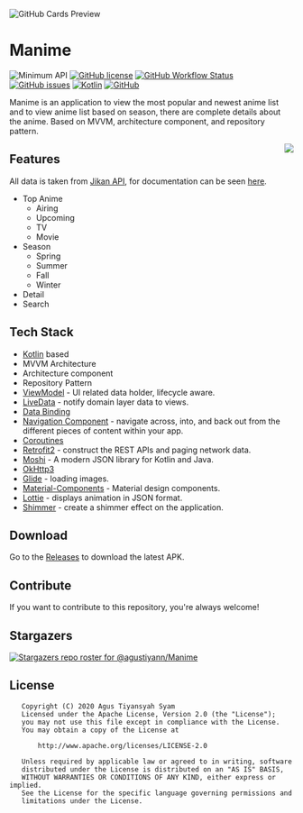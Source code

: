 ![GitHub Cards Preview](https://github.com/agustiyann/Manime/blob/main/preview/manime.jpeg?raw=true)

# Manime
![Minimum API](https://img.shields.io/badge/API-21%2B-%2300cec9?style=flat-square)
[![GitHub license](https://img.shields.io/github/license/agustiyann/Manime?style=flat-square)](https://github.com/agustiyann/Manime/blob/main/LICENSE)
[![GitHub Workflow Status](https://img.shields.io/github/workflow/status/agustiyann/Manime/Android%20CI?logo=github&style=flat-square)](https://github.com/agustiyann/Manime/actions)
[![GitHub issues](https://img.shields.io/github/issues/agustiyann/Manime?style=flat-square)](https://github.com/agustiyann/Manime/issues)
[![Kotlin](https://img.shields.io/badge/Language-Kotlin-blue?logo=kotlin&style=flat-square)](https://kotlinlang.org)
[![GitHub](https://img.shields.io/badge/GitHub-agustiyann-%2300b894?logo=github&style=flat-square)](https://github.com/agustiyann)

Manime is an application to view the most popular and newest anime list and to view anime list based on season, there are complete details about the anime. Based on MVVM,
architecture component, and repository pattern.

<img src="/preview/manime.gif" align="right"/>

## Features
All data is taken from [Jikan API](https://jikan.moe), for documentation can be seen [here](https://jikan.docs.apiary.io).
- Top Anime
  - Airing
  - Upcoming
  - TV
  - Movie
- Season
  - Spring
  - Summer
  - Fall
  - Winter
- Detail
- Search

## Tech Stack
- [Kotlin](https://kotlinlang.org/)  based
- MVVM Architecture
- Architecture component
- Repository Pattern
- [ViewModel](https://developer.android.com/topic/libraries/architecture/viewmodel) - UI related data holder, lifecycle aware.
- [LiveData](https://developer.android.com/topic/libraries/architecture/livedata) - notify domain layer data to views.
- [Data Binding](https://developer.android.com/topic/libraries/data-binding)
- [Navigation Component](https://developer.android.com/guide/navigation) - navigate across, into, and back out from the different pieces of content within your app.
- [Coroutines](https://github.com/Kotlin/kotlinx.coroutines)
- [Retrofit2](https://github.com/square/retrofit)  - construct the REST APIs and paging network data.
- [Moshi](https://github.com/square/moshi) - A modern JSON library for Kotlin and Java.
- [OkHttp3](https://square.github.io/okhttp/)
- [Glide](https://github.com/bumptech/glide) - loading images.
- [Material-Components](https://github.com/material-components/material-components-android)  - Material design components.
- [Lottie](https://lottiefiles.com/) - displays animation in JSON format.
- [Shimmer](https://facebook.github.io/shimmer-android/) - create a shimmer effect on the application.

## Download
Go to the [Releases](https://github.com/agustiyann/Manime/releases) to download the latest APK.

## Contribute
If you want to contribute to this repository, you're always welcome!

## Stargazers
[![Stargazers repo roster for @agustiyann/Manime](https://reporoster.com/stars/agustiyann/Manime)](https://github.com/agustiyann/Manime/stargazers)

## License
```
   Copyright (C) 2020 Agus Tiyansyah Syam
   Licensed under the Apache License, Version 2.0 (the "License");
   you may not use this file except in compliance with the License.
   You may obtain a copy of the License at

       http://www.apache.org/licenses/LICENSE-2.0

   Unless required by applicable law or agreed to in writing, software
   distributed under the License is distributed on an "AS IS" BASIS,
   WITHOUT WARRANTIES OR CONDITIONS OF ANY KIND, either express or implied.
   See the License for the specific language governing permissions and
   limitations under the License.
```


